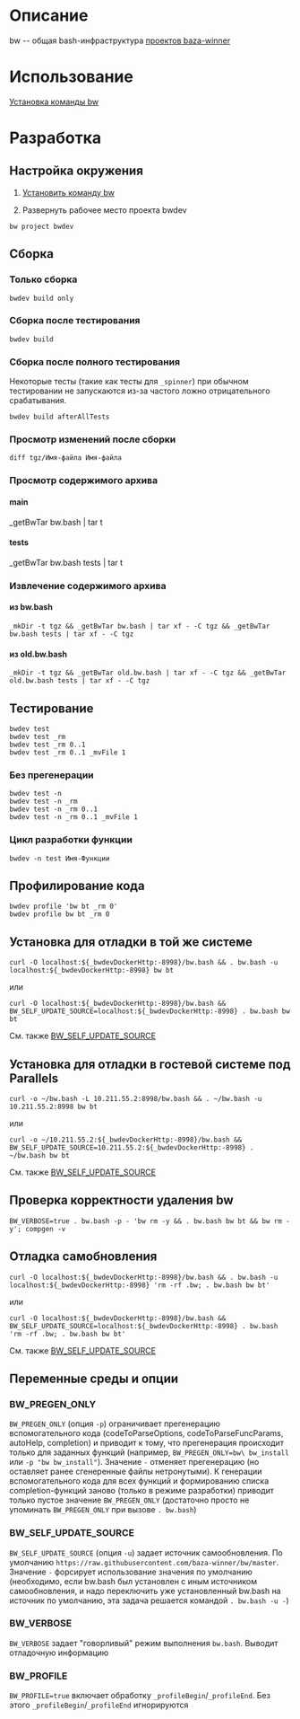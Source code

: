 
# Описание

bw -- общая bash-инфраструктура [проектов baza-winner](https://github.com/baza-winner)

# Использование

[Установка команды bw](https://github.com/baza-winner/bw/wiki/%D0%A3%D1%81%D1%82%D0%B0%D0%BD%D0%BE%D0%B2%D0%BA%D0%B0-%D0%BA%D0%BE%D0%BC%D0%B0%D0%BD%D0%B4%D1%8B-bw)

# Разработка

## Настройка окружения

1. [Установить команду bw](https://github.com/baza-winner/bw/wiki)

2. Развернуть рабочее место проекта bwdev

```
bw project bwdev
```

## Сборка

### Только сборка

```
bwdev build only
```

### Cборка после тестирования

```
bwdev build
```

### Сборка после полного тестирования

Некоторые тесты (такие как тесты для `_spinner`) при обычном тестировании не запускаются из-за частого ложно отрицательного срабатывания. 

```
bwdev build afterAllTests
```

### Просмотр изменений после сборки

```
diff tgz/Имя-файла Имя-файла
```

### Просмотр содержимого архива

#### main

_getBwTar bw.bash | tar t

#### tests

_getBwTar bw.bash tests | tar t

### Извлечение содержимого архива

#### из bw.bash

```
_mkDir -t tgz && _getBwTar bw.bash | tar xf - -C tgz && _getBwTar bw.bash tests | tar xf - -C tgz
```

#### из old.bw.bash

```
_mkDir -t tgz && _getBwTar old.bw.bash | tar xf - -C tgz && _getBwTar old.bw.bash tests | tar xf - -C tgz
```

## Тестирование

```
bwdev test
bwdev test _rm
bwdev test _rm 0..1
bwdev test _rm 0..1 _mvFile 1
```

### Без прегенерации

```
bwdev test -n 
bwdev test -n _rm
bwdev test -n _rm 0..1
bwdev test -n _rm 0..1 _mvFile 1
```

### Цикл разработки функции

```
bwdev -n test Имя-Функции
```

## Профилирование кода

```
bwdev profile 'bw bt _rm 0'
bwdev profile bw bt _rm 0
```

## Установка для отладки в той же системе

```
curl -O localhost:${_bwdevDockerHttp:-8998}/bw.bash && . bw.bash -u localhost:${_bwdevDockerHttp:-8998} bw bt
```

или

```
curl -O localhost:${_bwdevDockerHttp:-8998}/bw.bash && BW_SELF_UPDATE_SOURCE=localhost:${_bwdevDockerHttp:-8998} . bw.bash bw bt
```

См. также [BW_SELF_UPDATE_SOURCE](#bw_self_update_source)

## Установка для отладки в гостевой системе под Parallels

```
curl -o ~/bw.bash -L 10.211.55.2:8998/bw.bash && . ~/bw.bash -u 10.211.55.2:8998 bw bt
```

или

```
curl -o ~/10.211.55.2:${_bwdevDockerHttp:-8998}/bw.bash && BW_SELF_UPDATE_SOURCE=10.211.55.2:${_bwdevDockerHttp:-8998} . ~/bw.bash bw bt
```

См. также [BW_SELF_UPDATE_SOURCE](#bw_self_update_source)

## Проверка корректности удаления bw

```
BW_VERBOSE=true . bw.bash -p - 'bw rm -y && . bw.bash bw bt && bw rm -y'; compgen -v
```

## Отладка самобновления

```
curl -O localhost:${_bwdevDockerHttp:-8998}/bw.bash && . bw.bash -u localhost:${_bwdevDockerHttp:-8998} 'rm -rf .bw; . bw.bash bw bt'
```

или

```
curl -O localhost:${_bwdevDockerHttp:-8998}/bw.bash && BW_SELF_UPDATE_SOURCE=localhost:${_bwdevDockerHttp:-8998} . bw.bash 'rm -rf .bw; . bw.bash bw bt'
```

См. также [BW_SELF_UPDATE_SOURCE](#bw_self_update_source)

## Переменные среды и опции

### BW_PREGEN_ONLY

`BW_PREGEN_ONLY` (опция `-p`) ограничивает прегенерацию вспомогательного кода (codeToParseOptions, codeToParseFuncParams, autoHelp, completion) и приводит к тому, что прегенерация происходит только для заданных функций (например, `BW_PREGEN_ONLY=bw\ bw_install` или `-p "bw bw_install"`). Значение `-` отменяет прегенерацию (но оставляет ранее сгенеренные файлы нетронутыми). К генерации вспомогательного кода для всех функций и формированию списка completion-функций заново (только в режиме разработки) приводит только пустое значение `BW_PREGEN_ONLY` (достаточно просто не упоминать `BW_PREGEN_ONLY` при вызове `. bw.bash`)

### BW_SELF_UPDATE_SOURCE

`BW_SELF_UPDATE_SOURCE` (опция `-u`) задает источник самообновления. По умолчанию `https://raw.githubusercontent.com/baza-winner/bw/master`.
Значение `-` форсирует использование значения по умолчанию (необходимо, если bw.bash был установлен с иным источником самообновления, и надо переключить уже установленный bw.bash на источник по умолчанию, эта задача решается командой `. bw.bash -u -`)

### BW_VERBOSE

`BW_VERBOSE` задает "говорливый" режим выполнения `bw.bash`. Выводит отладочную информацию

### BW_PROFILE

`BW_PROFILE=true` включает обработку `_profileBegin`/`_profileEnd`. Без этого `_profileBegin`/`_profileEnd` игнорируются
